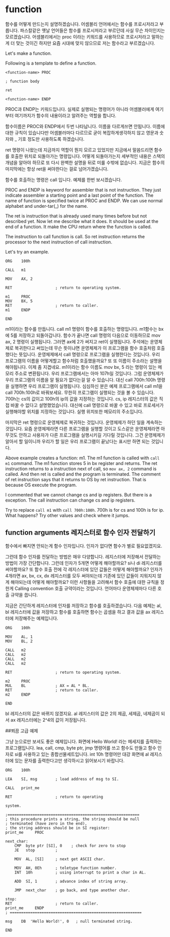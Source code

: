 
# function

함수를 어떻게 만드는지 설명하겠습니다. 어셈블리 언어에서는 함수를 프로시저라고 부릅니다. 파스칼같은 옛날 언어들은 함수를 프로시저라고 부르던데 사실 무슨 차이인지는 모르겠습니다. 어셈블리에서는 proc 이라는 키워드를 사용하므로 프로시저라고 말하는게 더 맞는 것이긴 하지만 요즘 시대에 맞지 않으므로 저는 함수라고 부르겠습니다.

Let's make a function.

Following is a template to define a function.
 
```
<function-name> PROC

; function body

ret

<function-name> ENDP
```
 

PROC과 ENDP는 키워드입니다. 실제로 실행되는 명령어가 아니라 어셈블러에게 여기부터 여기까지가 함수의 내용이라고 알려주는 역할을 합니다.

함수이름은 PROC와 ENDP에서 두번 나타납니다. 이름을 다르게쓰면 안됩니다. 이름에 대한 규칙이 있습니다만 어셈블러마다 다르므로 굳이 복잡하게생각하지 않고 영문과 숫자와 _ 기호 정도만 사용하도록 하겠습니다.

ret 명령이 나왔는데 지금까지 역할이 뭔지 모르고 있었지만 지금에서 말씀드리면 함수를 호출한 위치로 되돌아가는 명령입니다. 어떻게 되돌아가는지 세부적인 내용은 스택의 개념을 알아야 하므로 또 다시 완벽한 설명을 뒤로 미룰 수밖에 없습니다. 지금은 함수의 마지막에는 항상 ret을 써야한다는 걸로 넘어가겠습니다.

함수를 호출하는 명령은 call 입니다. 예제를 한번 보시겠습니다.

PROC and ENDP is keyword for assembler that is not instruction.
They just indicate assembler a starting point and a last point of the function.
The name of function is specified twice at PROC and ENDP. We can use normal alphabet and under-tar(_) for the name.

The ret is instruction that is already used many times before but not described yet.
Now let me describe what it does.
It should be used at the end of a function.
It make the CPU return where the function is called.

The instruction to call function is call.
So ret instruction returns the processor to the next instruction of call instruction.

Let's try an example.

```
ORG    100h
 
CALL   m1
 
MOV    AX, 2
 
RET                   ; return to operating system.
 
m1     PROC
MOV    BX, 5
RET                   ; return to caller.
m1     ENDP
 
END
```
 
m1이라는 함수를 만듭니다. call m1 명령이 함수를 호출하는 명령입니다. m1함수는 bx 에 5를 저장하고 되돌아갑니다. 함수가 끝나면 call 명령의 다음으로 이동하므로 mov ax, 2 명령이 실행됩니다. 그러면 ax에 2가 써지고 ret이 실행됩니다.
주석에는 운영체제로 복귀한다고 써있는데 무슨 뜻이냐면 운영체제가 이 프로그램을 함수 호출처럼 호출했다는 뜻입니다. 운영체제에서 call 명령으로 프로그램을 실행한다는 것입니다. 우리 프로그램의 이름을 어떻게할고 함수처럼 호출했을까요? 또 또 이름이 주소라는 설명을 해야됩니다. 이제 좀 지겹네요. m1이라는 함수 이름도 mov bx, 5 라는 명령이 있는 메모리 주소로 변환됩니다. 우리 프로그램에서는 아마 107h일 것입니다. 그럼 운영체제가 우리 프로그램의 이름을 알 필요가 없다는걸 알 수 있습니다. 대신 call 700h:100h 명령을 실행하면 우리 프로그램이 실행됩니다. 심심하신 분은 예제 프로그램에서 call m1을 call 700h:100h로 바꿔보세요. 무한히 프로그램이 실행되는 것을 볼 수 있습니다. 700h는 cs의 값이고 100h의 ip의 값을 지정하는 것입니다. cs, ip 레지스터의 값은 직접 바꿀 수 없다고 설명했었습니다. 대신에 call 명령으로 바꿀 수 있고 바로 프로세서가 실행해야할 위치를 지정하는 것입니다. 실행 위치또한 메모리의 주소입니다.

마지막은 ret 명령으로 운영체제로 복귀하는 것입니다. 운영체제가 하던 일을 계속하는 것입니다. 요즘 운영체제라면 다른 프로그램을 실행할 것이고 도스같은 운영체제라면 아무것도 안하고 사용자가 다른 프로그램을 실행시키길 기다릴 것입니다. 그건 운영체제가 알아서 할 일이니까 우리가 할 일은 우리 프로그램이 끝났다는 표시만 하면 되는 것입니다.

Above example creates a function: m1.
The m1 function is called with ``call m1`` command.
The m1 function stores 5 in bx register and returns.
The ret instruction returns to a instruction next of call, so ``mov ax, 2`` command is called.
And then ret is called and the program is terminated.
The comment of ret instruction says that it returns to OS by ret instruction.
That is because OS execute the program.

I commented that we cannot change cs and ip registers.
But there is a exception. The call instruction can change cs and ip registers.

Try to replace ``call m1`` with ``call 700h:100h``.
700h is for cs and 100h is for ip.
What happens?
Try other values and check where it jumps.

 
## function arguments 레지스터로 함수 인자 전달하기

함수에서 빠지면 안되는게 함수 인자입니다. 인자가 없다면 함수가 별로 필요없겠지요.

그런데 함수 인자를 전달하는 방법은 매우 다양합니다. 레지스터에 저장해서 전달하는 방법이 가장 간단합니다. 그런데 인자가 5개면 어떻게 해야할까요? si나 di 레지스터를 써야할까요? 또 함수 호출 전에 각 레지스터에 있던 값들은 어떻게 해야할까요? 인자가 4개라면 ax, bx, cx, dx 레지스터를 모두 써야되는데 기존에 있던 값들이 지워지지 않게 해야되는데 어떻게 해야할까요? 이런 사항들을 고려해서 함수 호출에 대한 규칙을 정한게 Calling convention 호출 규약이라는 것입니다. 언어마다 운영체제마다 다른 호출 규약을 씁니다. 

지금은 간단하게 레지스터에 인자를 저장하고 함수를 호출하겠습니다. 다음 예제는 al, bl 레지스터에 값을 저장하고 함수를 호출하면 함수는 곱셈을 하고 결과 값을 ax 레지스터에 저장해주는 예제입니다.


 
```
ORG    100h
 
MOV    AL, 1
MOV    BL, 2
 
CALL   m2
CALL   m2
CALL   m2
CALL   m2
 
RET                   ; return to operating system.
 
m2     PROC
MUL    BL             ; AX = AL * BL.
RET                   ; return to caller.
m2     ENDP
 
END
``` 

bl 레지스터의 값은 바뀌지 않겠지요. al 레지스터의 값은 2의 제곱, 세제곱, 네제곱이 되서 ax 레지스터에는 2^4의 값이 저장됩니다.
 
##쬐끔 고급 예제



그냥 눈으로만 보셔도 좋은 예제입니다. 화면에 Hello World! 라는 메세지를 출력하는 프로그램입니다. lea, call, cmp, byte ptr, jmp 명령어를 쓰고 함수도 만들고 함수 인자로 si를 사용하고 있는 종합선물세트입니다. int 10h 명령어만 대강 화면에 al 레지스터에 있는 문자를 출력한다고만 생각하시고 읽어보시기 바랍니다.

 
```
ORG    100h
 
LEA    SI, msg        ; load address of msg to SI.
 
CALL   print_me
 
RET                   ; return to operating 
 
system.
 
;==========================================================
; this procedure prints a string, the string should be null
; terminated (have zero in the end),
; the string address should be in SI register:
print_me     PROC
 
next_char:
    CMP  byte ptr [SI], 0    ; check for zero to stop
    JE   stop         ;
 
    MOV  AL, [SI]     ; next get ASCII char.
 
    MOV  AH, 0Eh      ; teletype function number.
    INT  10h          ; using interrupt to print a char in AL.
 
    ADD  SI, 1        ; advance index of string array.
 
    JMP  next_char    ; go back, and type another char.
 
stop:
RET                   ; return to caller.
print_me     ENDP
; ==========================================================
 
msg    DB  'Hello World!', 0   ; null terminated string.
 
END
```
